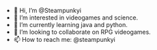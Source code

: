 - 👋 Hi, I’m @Steampunkyi
- 👀 I’m interested in videogames and science.
- 🌱 I’m currently learning java and python.
- 💞️ I’m looking to collaborate on RPG videogames.
- 📫 How to reach me: @steampunkyi

<!---
Steampunkyi/Steampunkyi is a ✨ special ✨ repository because its `README.md` (this file) appears on your GitHub profile.
You can click the Preview link to take a look at your changes.
--->
